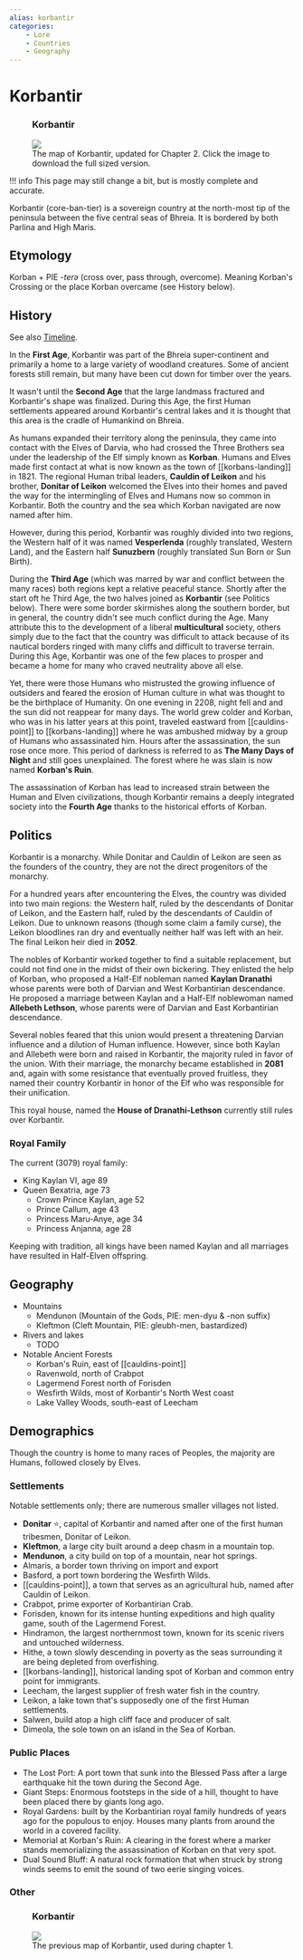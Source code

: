 ```yaml
---
alias: korbantir
categories:
    - Lore
    - Countries
    - Geography
---
```

# Korbantir

<figure class="infobox right">
  <h3>Korbantir</h3>
  <a href="/assets/images/korbantir-map-full-2022.png">
    <img src="/assets/images/korbantir-map-tiny-2022.png" />
  </a>
  <figcaption>
    The map of Korbantir, updated for Chapter 2. Click the image to download the full sized version.
  </figcaption>
</figure>

!!! info
    This page may still change a bit, but is mostly complete and accurate.

Korbantir (core-ban-tier) is a sovereign country at the north-most tip of the peninsula between the five central seas of Bhreia. It is bordered by both Parlina and High Maris.

## Etymology

Korban + PIE -*terə* (cross over, pass through, overcome). Meaning Korban's Crossing or the place Korban overcame (see History below).

## History

See also [Timeline](../../lore/timeline.md).

In the **First Age**, Korbantir was part of the Bhreia super-continent and primarily a home to a large variety of woodland creatures. Some of ancient forests still remain, but many have been cut down for timber over the years.

It wasn't until the **Second Age** that the large landmass fractured and Korbantir's shape was finalized. During this Age, the first Human settlements appeared around Korbantir's central lakes and it is thought that this area is the cradle of Humankind on Bhreia.

As humans expanded their territory along the peninsula, they came into contact with the Elves of Darvia, who had crossed the Three Brothers sea under the leadership of the Elf simply known as **Korban**. Humans and Elves made first contact at what is now known as the town of [[korbans-landing]] in 1821. The regional Human tribal leaders, **Cauldin of Leikon** and his brother, **Donitar of Leikon** welcomed the Elves into their homes and paved the way for the intermingling of Elves and Humans now so common in Korbantir. Both the country and the sea which Korban navigated are now named after him.

However, during this period, Korbantir was roughly divided into two regions, the Western half of it was named **Vesperlenda** (roughly translated, Western Land), and the Eastern half **Sunuzbern** (roughly translated Sun Born or Sun Birth).

During the **Third Age** (which was marred by war and conflict between the many races) both regions kept a relative peaceful stance. Shortly after the start oft he Third Age, the two halves joined as **Korbantir** (see Politics below). There were some border skirmishes along the southern border, but in general, the country didn't see much conflict during the Age. Many attribute this to the development of a liberal **multicultural** society, others simply due to the fact that the country was difficult to attack because of its nautical borders ringed with many cliffs and difficult to traverse terrain. During this Age, Korbantir was one of the few places to prosper and became a home for many who craved neutrality above all else.

Yet, there were those Humans who mistrusted the growing influence of outsiders and feared the erosion of Human culture in what was thought to be the birthplace of Humanity. On one evening in 2208, night fell and and the sun did not reappear for many days. The world grew colder and Korban, who was in his latter years at this point, traveled eastward from [[cauldins-point]] to [[korbans-landing]] where he was ambushed midway by a group of Humans who assassinated him. Hours after the assassination, the sun rose once more. This period of darkness is referred to as **The Many Days of Night** and still goes unexplained. The forest where he was slain is now named **Korban's Ruin**.

The assassination of Korban has lead to increased strain between the Human and Elven civilizations, though Korbantir remains a deeply integrated society into the **Fourth Age** thanks to the historical efforts of Korban.

## Politics

Korbantir is a monarchy. While Donitar and Cauldin of Leikon are seen as the founders of the country, they are not the direct progenitors of the monarchy.

For a hundred years after encountering the Elves, the country was divided into two main regions: the Western half, ruled by the descendants of Donitar of Leikon, and the Eastern half, ruled by the descendants of Cauldin of Leikon. Due to unknown reasons (though some claim a family curse), the Leikon bloodlines ran dry and eventually neither half was left with an heir. The final Leikon heir died in **2052**.

The nobles of Korbantir worked together to find a suitable replacement, but could not find one in the midst of their own bickering. They enlisted the help of Korban, who proposed a Half-Elf nobleman named **Kaylan Dranathi** whose parents were both of Darvian and West Korbantirian descendance. He proposed a marriage between Kaylan and a Half-Elf noblewoman named **Allebeth Lethson**, whose parents were of Darvian and East Korbantirian descendance.

Several nobles feared that this union would present a threatening Darvian influence and a dilution of Human influence. However, since both Kaylan and Allebeth were born and raised in Korbantir, the majority ruled in favor of the union. With their marriage, the monarchy became established in **2081** and, again with some resistance that eventually proved fruitless, they named their country Korbantir in honor of the Elf who was responsible for their unification.

This royal house, named the **House of Dranathi-Lethson** currently still rules over Korbantir.

### Royal Family

The current (3079) royal family:

- King Kaylan VI, age 89
- Queen Bexatria, age 73
  - Crown Prince Kaylan, age 52
  - Prince Callum, age 43
  - Princess Maru-Anye, age 34
  - Princess Anjanna, age 28

Keeping with tradition, all kings have been named Kaylan and all marriages have resulted in Half-Elven offspring.

## Geography

- Mountains
  - Mendunon (Mountain of the Gods, PIE: men-dyu & -non suffix)
  - Kleftmon (Cleft Mountain, PIE: gleubh-men, bastardized)
- Rivers and lakes
  - TODO
- Notable Ancient Forests
  - Korban's Ruin, east of [[cauldins-point]]
  - Ravenwold, north of Crabpot
  - Lagermend Forest north of Forisden
  - Wesfirth Wilds, most of Korbantir's North West coast
  - Lake Valley Woods, south-east of Leecham

## Demographics

Though the country is home to many races of Peoples, the majority are Humans, followed closely by Elves.

### Settlements

Notable settlements only; there are numerous smaller villages not listed.

- **Donitar** :star:, capital of Korbantir and named after one of the first human tribesmen, Donitar of Leikon.
- **Kleftmon**, a large city built around a deep chasm in a mountain top.
- **Mendunon**, a city build on top of a mountain, near hot springs.
- Almaris, a border town thriving on import and export
- Basford, a port town bordering the Wesfirth Wilds.
- [[cauldins-point]], a town that serves as an agricultural hub, named after Cauldin of Leikon.
- Crabpot, prime exporter of Korbantirian Crab.
- Forisden, known for its intense hunting expeditions and high quality game, south of the Lagermend Forest.
- Hindramon, the largest northernmost town, known for its scenic rivers and untouched wilderness.
- Hithe, a town slowly descending in poverty as the seas surrounding it are being depleted from overfishing.
- [[korbans-landing]], historical landing spot of Korban and common entry point for immigrants.
- Leecham, the largest supplier of fresh water fish in the country.
- Leikon, a lake town that's supposedly one of the first Human settlements.
- Salwen, build atop a high cliff face and producer of salt.
- Dimeola, the sole town on an island in the Sea of Korban.

### Public Places

- The Lost Port: A port town that sunk into the Blessed Pass after a large earthquake hit the town during the Second Age.
- Giant Steps: Enormous footsteps in the side of a hill, thought to have been placed there by giants long ago.
- Royal Gardens: built by the Korbantirian royal family hundreds of years ago for the populous to enjoy. Houses many plants from around the world in a covered facility.
- Memorial at Korban's Ruin: A clearing in the forest where a marker stands memorializing the assassination of Korban on that very spot.
- Dual Sound Bluff: A natural rock formation that when struck by strong winds seems to emit the sound of two eerie singing voices.

### Other

<figure class="infobox">
  <h3>Korbantir</h3>
  <a href="/assets/images/korbantir-map-full.png">
    <img src="/assets/images/korbantir-map-tiny.png" />
  </a>
  <figcaption>
    The previous map of Korbantir, used during chapter 1.
  </figcaption>
</figure>
